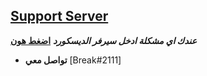 

##  [Support Server](https://discord.gg/a9SHDpD)

***عندك اي مشكلة ادخل سيرفر الديسكورد*** [**اضغط هون**](https://discord.gg/DvVBD3XYCk)

- **__تواصل معي__** [Break#2111]